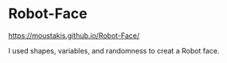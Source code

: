 # Robot-Face
https://moustakis.github.io/Robot-Face/

I used shapes, variables, and randomness to creat a Robot face.

